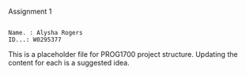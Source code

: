 Assignment 1

```

Name. : Alysha Rogers
ID...: W0295377

```


This is a placeholder file for PROG1700 project structure. 
Updating the content for each is a suggested idea.